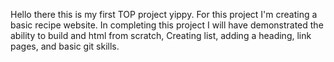 Hello there this is my first TOP project yippy. 
For this project I'm creating a basic recipe website.
In completing this project I will have demonstrated 
the ability to build and html from scratch, Creating 
list, adding a heading, link pages, and basic git 
skills.
